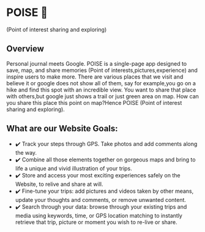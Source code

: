# POISE 📍
(Point of interest sharing and exploring)

## Overview
Personal journal meets Google. POISE is a single-page app designed to save, map, and share memories (Point of interests,pictures,experience) and inspire users to make more. 
There are various places that we visit and believe it or google does not show all of them, say for example,you go on a hike and find this spot with an incredible view. You want to share that place with others,but google just shows a trail or just green area on map. How can you share this place this point on map?Hence POISE (Point of interest sharing and exploring).

## What are our Website Goals:
- ✔️ Track your steps through GPS. Take photos and add comments along the way. 
- ✔️ Combine all those elements together on gorgeous maps and bring to life a unique and vivid illustration of your trips.
- ✔️ Store and access your most exciting experiences safely on the Website, to relive and share at will. 
- ✔️ Fine-tune your trips: add pictures and videos taken by other means, update your thoughts and comments, or remove unwanted content.
- ✔️ Search through your data: browse through your existing trips and media using keywords, time, or GPS location matching to instantly  retrieve that trip, picture or moment you wish to re-live or share.

